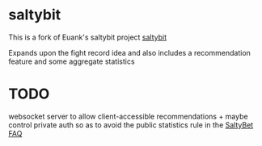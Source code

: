 saltybit
========

This is a fork of Euank's saltybit project [saltybit](https://github.com/euank/saltybit)

Expands upon the fight record idea and also includes a recommendation feature and some aggregate statistics

TODO
========
websocket server to allow client-accessible recommendations + maybe control
private auth so as to avoid the public statistics rule in the [SaltyBet FAQ](http://www.saltybet.com/about)